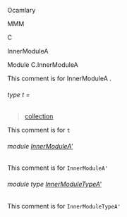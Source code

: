 Ocamlary

MMM

C

InnerModuleA

Module C.InnerModuleA

This comment is for InnerModuleA .

<a id="type-t"></a>

###### type t =

> [collection](Ocamlary.module-type-MMM.C.md#type-collection)


This comment is for `t`

<a id="module-InnerModuleA'"></a>

###### module [InnerModuleA'](Ocamlary.module-type-MMM.C.InnerModuleA.InnerModuleA'.md)

This comment is for `InnerModuleA'`

<a id="module-type-InnerModuleTypeA'"></a>

###### module type [InnerModuleTypeA'](Ocamlary.module-type-MMM.C.InnerModuleA.module-type-InnerModuleTypeA'.md)

This comment is for `InnerModuleTypeA'`